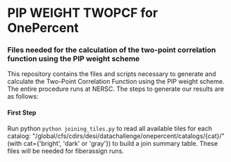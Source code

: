 # PIP WEIGHT TWOPCF for OnePercent
### Files needed for the calculation of the two-point correlation function using the PIP weight scheme

This repository contains the files and scripts necessary to generate and calculate the Two-Point Correlation Function using the PIP weight scheme. The entire procedure runs at NERSC. The steps to generate our results are as follows:

#### First Step

Run python `python joining_tiles.py` to read all available tiles for each catalog: "/global/cfs/cdirs/desi/datachallenge/onepercent/catalogs/{cat}/" (with cat={'bright', 'dark' or 'gray'}) to build a join summary table. These files will be needed for fiberassign runs.
